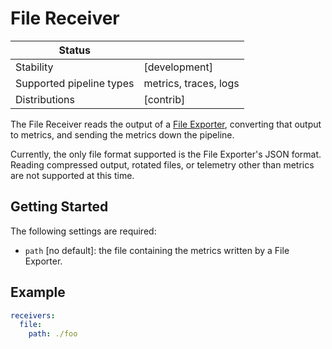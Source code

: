 # File Receiver

| Status                   |                       |
|--------------------------|-----------------------|
| Stability                | [development]         |
| Supported pipeline types | metrics, traces, logs |
| Distributions            | [contrib]             |

The File Receiver reads the output of a
[File Exporter](https://github.com/asserts/opentelemetry-collector-contrib/tree/main/exporter/fileexporter),
converting that output to metrics, and sending the metrics down the pipeline.

Currently, the only file format supported is the File Exporter's JSON format.
Reading compressed output, rotated files, or telemetry other than metrics are not supported at this time.

## Getting Started

The following settings are required:

- `path` [no default]: the file containing the metrics written by a File Exporter.

## Example

```yaml
receivers:
  file:
    path: ./foo
```
